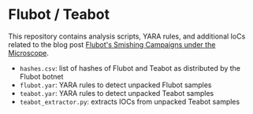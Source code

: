 # Flubot / Teabot

This repository contains analysis scripts, YARA rules, and additional IoCs related to the blog post [Flubot's Smishing Campaigns under the Microscope](https://www.telekom.com/en/blog/group/article/flubot-under-the-microscope-636368).

- `hashes.csv`: list of hashes of Flubot and Teabot as distributed by the Flubot botnet
- `flubot.yar`: YARA rules to detect unpacked Flubot samples
- `teabot.yar`: YARA rules to detect unpacked Teabot samples
- `teabot_extractor.py`: extracts IOCs from unpacked Teabot samples

